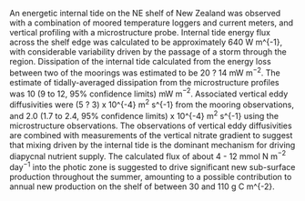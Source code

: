---
---
An energetic internal tide on the NE shelf of New Zealand was observed with a combination of moored temperature loggers and current meters, and vertical profiling with a microstructure probe. Internal tide energy flux across the shelf edge was calculated to be approximately 640 W m^{-1}, with considerable variability driven by the passage of a storm through the region. Dissipation of the internal tide calculated from the energy loss between two of the moorings was estimated to be 20 ? 14 mW m$^{-2}$. The estimate of tidally-averaged dissipation from the microstructure profiles was 10 (9 to 12, 95\% confidence limits) mW m$^{-2}$. Associated vertical eddy diffusivities were (5 ? 3) x 10^{-4} m$^{2}$ s^{-1} from the mooring observations, and 2.0 (1.7 to 2.4, 95\% confidence limits) x 10^{-4} m$^{2}$ s^{-1} using the microstructure observations. The observations of vertical eddy diffusivities are combined with measurements of the vertical nitrate gradient to suggest that mixing driven by the internal tide is the dominant mechanism for driving diapycnal nutrient supply. The calculated flux of about 4 - 12 mmol N m$^{-2}$ day$^{-1}$ into the photic zone is suggested to drive significant new sub-surface production throughout the summer, amounting to a possible contribution to annual new production on the shelf of between 30 and 110 g C m^{-2}. 